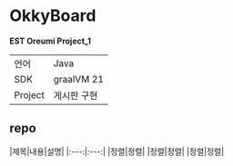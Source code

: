 # OkkyBoard  
**EST Oreumi Project_1**  

<table>
    <tbody>
        <tr>
            <td>언어</td> <td>Java</td>
        </tr>
        <tr>
            <td>SDK</td> <td>graalVM 21</td>
        </tr>
        <tr>
            <td>Project</td> <td>게시판 구현</td>
        </tr>
    </tbody>
</table>

## repo

|제목|내용|설명|
|:---:|:---:|
|정렬|정렬|
|정렬|정렬|
|정렬|정렬|
